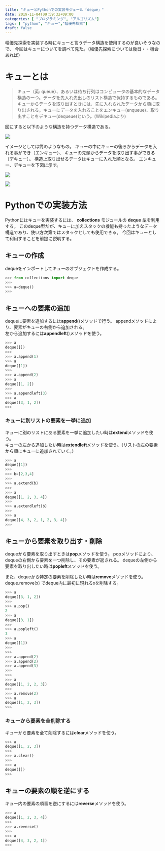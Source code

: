 ```yaml
---
title: "キューとPythonでの実装モジュール「deque」"
date: 2019-11-04T09:59:32+09:00
categories: [ "プログラミング", "アルゴリズム"]
tags: [ "python", "キュー","幅優先探索"]
draft: false
---
```


幅優先探索を実装する時にキューと言うデータ構造を使用するのが良いそうなので、
今回はキューについてを調べて見た。（幅優先探索については後日・・機会あれば）

# キューとは

>キュー（英: queue）、あるいは待ち行列はコンピュータの基本的なデータ構造の一つ。データを先入れ先出しのリスト構造で保持するものである。キューからデータを取り出すときには、先に入れられたデータから順に取り出される。キューにデータを入れることをエンキュー(enqueue)、取り出すことをデキュー(dequeue)という。(Wikipediaより)

図にすると以下のような構造を持つデータ構造である。

![](/img/queue_example.png)

イメージとしては筒のようなもの。
キューの中にキューの後ろからデータを入れる事ができ（エンキュー）、
キューの先頭からデータを取り出す事ができる（デキュー）。
構造上取り出せるデータはキューに入れた順となる。
エンキュー、デキューを下図に示す。

![](/img/queue_enqueue.png)

![](/img/queue_dequeue.png)


# Pythonでの実装方法

Pythonにはキューを実装するには、 **collections** モジュールの **deque** 型を利用する。
このdeque型だが、キューに加えスタックの機能も持ったようなデータ構造であり、使い方次第ではスタックとしても使用できる。
今回はキューとして利用することを前提に説明する。

## キューの作成

dequeをインポートしてキューのオブジェクトを作成する。

```python
>>> from collections import deque
>>> 
>>> a=deque()
>>> 
```

## キューへの要素の追加

dequeに要素を追加するには**append**()メソッドで行う。
appendメソッドにより、要素がキューの右側から追加される。  
左から追加するには**appendleft**()メソッドを使う。

```python
>>> a
deque([])
>>> 
>>> a.append(1)
>>> a
deque([1])
>>> 
>>> a.append(2)
>>> a
deque([1, 2])
>>> 
>>> a.appendleft(3)
>>> a
deque([3, 1, 2])
>>> 
```

### キューに別リストの要素を一挙に追加

キューに別のリストにある要素を一挙に追加したい時は**extend**メソッドを使う。  
キューの左から追加したい時は**extendleft**メソッドを使う。（リストの左の要素から順にキューに追加されていく。）
```python
>>> a
deque([1])
>>> 
>>> b=[2,3,4]
>>> 
>>> a.extend(b)
>>> 
>>> a
deque([1, 2, 3, 4])
>>> 
>>> a.extendleft(b)
>>> 
>>> a
deque([4, 3, 2, 1, 2, 3, 4])
>>> 
```

## キューから要素を取り出す・削除

dequeから要素を取り出すときは**pop**メソッドを使う。
popメソッドにより、dequeの右側から要素を一つ削除し、その要素が返される。
dequeの左側から要素を取り出したい時は**popleft**メソッドを使う。

また、dequeから特定の要素を削除したい時は**remove**メソッドを使う。
deque.remove(x) でdeque内に最初に現れるxを削除する。

```python
>>> a
deque([3, 1, 2])
>>> 
>>> a.pop()
2
>>> a
deque([3, 1])
>>> 
>>> a.popleft()
3
>>> a
deque([1])
>>> 
>>> 
>>> a.append(2)
>>> a.append(2)
>>> a.append(3)
>>> 
>>> 
>>> a
deque([1, 2, 2, 3])
>>> 
>>> a.remove(2)
>>> a
deque([1, 2, 3])
>>> 
```

### キューから要素を全削除する

キューから要素を全て削除するには**clear**メソッドを使う。

```python
>>> a
deque([1, 2, 3])
>>> 
>>> a.clear()
>>> 
>>> a
deque([])
>>> 
```

## キューの要素の順を逆にする

キュー内の要素の順番を逆にするには**reverse**メソッドを使う。

```python
>>> a
deque([1, 2, 3, 4])
>>> 
>>> a.reverse()
>>> 
>>> a
deque([4, 3, 2, 1])
>>> 
```

